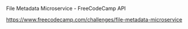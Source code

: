 File Metadata Microservice - FreeCodeCamp API 

https://www.freecodecamp.com/challenges/file-metadata-microservice

